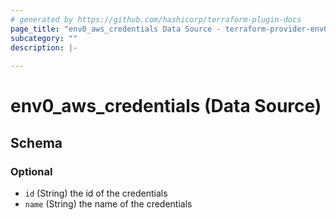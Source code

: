 ```yaml
---
# generated by https://github.com/hashicorp/terraform-plugin-docs
page_title: "env0_aws_credentials Data Source - terraform-provider-env0"
subcategory: ""
description: |-
  
---
```


# env0_aws_credentials (Data Source)





<!-- schema generated by tfplugindocs -->
## Schema

### Optional

- `id` (String) the id of the credentials
- `name` (String) the name of the credentials



